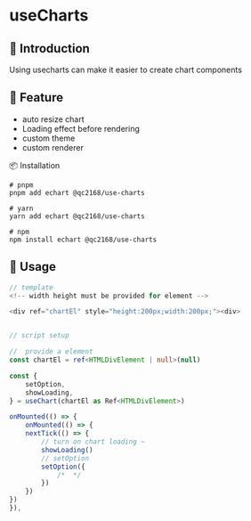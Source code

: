# useCharts

## 📖 Introduction

Using usecharts can make it easier to create chart components

## 🌈 Feature
 - auto resize chart
 - Loading effect before rendering
 - custom theme
 - custom renderer

📦 Installation

```
# pnpm
pnpm add echart @qc2168/use-charts

# yarn
yarn add echart @qc2168/use-charts

# npm
npm install echart @qc2168/use-charts

```

## 🤖 Usage

```typescript
// template
<!-- width height must be provided for element -->

<div ref="chartEl" style="height:200px;width:200px;"><div>


// script setup

//  provide a element
const chartEl = ref<HTMLDivElement | null>(null)

const {
    setOption,
    showLoading,
} = useChart(chartEl as Ref<HTMLDivElement>)

onMounted(() => {
    onMounted(() => {
    nextTick(() => {
        // turn on chart loading ~
        showLoading()
        // setOption
        setOption({
            /*  */
        })
    })
})
}),
```